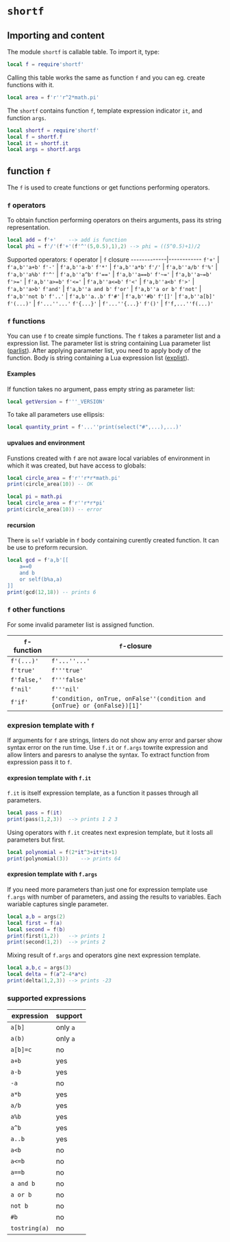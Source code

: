 `shortf`
========
Importing and content
---------------------
The module `shortf` is callable table. To import it, type:
```lua
local f = require'shortf'
```
Calling this table works the same as function `f` and you can eg. create functions with it.
```lua
local area = f'r''r^2*math.pi'
```
The `shortf` contains function `f`, template expression indicator `it`, and function `args`.
```lua
local shortf = require'shortf'
local f = shortf.f
local it = shortf.it
local args = shortf.args
```

function `f`
------------------
The `f` is used to create functions or get functions performing operators.

### `f` operators
To obtain function performing operators on theirs arguments, pass its string representation.
```lua
local add = f'+'	--> add is function
local phi = f'/'(f'+'(f'^'(5,0.5),1),2) --> phi = ((5^0.5)+1)/2
```
Supported operators:
`f` operator | `f` closure
-------------|------------
`f'+'`       | `f'a,b''a+b'`
`f'-'`       | `f'a,b''a-b'`
`f'*'`       | `f'a,b''a*b'`
`f'/'`       | `f'a,b''a/b'`
`f'%'`       | `f'a,b''a%b'`
`f'^'`       | `f'a,b''a^b'`
`f'=='`      | `f'a,b''a==b'`
`f'~='`      | `f'a,b''a~=b'`
`f'>='`      | `f'a,b''a>=b'`
`f'<='`      | `f'a,b''a<=b'`
`f'<'`       | `f'a,b''a<b'`
`f'>'`       | `f'a,b''a>b'`
`f'and'`     | `f'a,b''a and b'`
`f'or'`      | `f'a,b''a or b'`
`f'not'`     | `f'a,b''not b'`
`f'..'`      | `f'a,b''a..b'`
`f'#'`       | `f'a,b''#b'`
`f'[]'`      | `f'a,b''a[b]'`
`f'(...)'`   | `f'...''...'`
`f'{...}'`   | `f'...''{...}'`
`f'()'`      | `f'f,...''f(...)'`

### `f` functions
You can use `f` to create simple functions. The `f` takes a parameter list and a expression list. The parameter list is string containing Lua parameter list ([parlist](https://www.lua.org/manual/5.1/manual.html#8)). After applying parameter list, you need to apply body of the function. Body is string containing a Lua expression list ([explist](https://www.lua.org/manual/5.1/manual.html#8)).

#### Examples
If function takes no argument, pass empty string as parameter list:
```lua
local getVersion = f'''_VERSION'
```
To take all parameters use ellipsis:
```lua
local quantity_print = f'...''print(select("#",...),...)'
```

#### upvalues and environment
Funstions created with `f` are not aware local variables of environment in which it was created, but have access to globals:
```lua
local circle_area = f'r''r*r*math.pi'
print(circle_area(10)) -- OK
```
```lua
local pi = math.pi
local circle_area = f'r''r*r*pi'
print(circle_area(10)) -- error
```

#### recursion
There is `self` variable in `f` body containing curently created function. It can be use to preform recursion.
```lua
local gcd = f'a,b'[[
	a==0
	and b
	or self(b%a,a)
]]
print(gcd(12,18)) -- prints 6
```
### `f` other functions
For some invalid parameter list is assigned function.

`f`-function | `f`-closure
-------------|------------
`f'(...)'`   |`f'...''...'`
`f'true'`    |`f'''true'`
`f'false,'`  |`f'''false'`
`f'nil'`     |`f'''nil'`
`f'if'`      |`f'condition, onTrue, onFalse''(condition and {onTrue} or {onFalse})[1]'`

### expresion template with `f`
If arguments for `f` are strings, linters do not show any error and parser show syntax error on the run time. Use `f.it` or `f.args` towrite expression and allow linters and paresrs to analyse the syntax. To extract function from expression pass it to `f`.

#### expresion template with `f.it`
`f.it` is itself expression template, as a function it passes through all parameters.
```lua
local pass = f(it)
print(pass(1,2,3))	--> prints 1 2 3
```
Using operators with `f.it` creates next expresion template, but it losts all parameters but first.
```lua
local polynomial = f(2*it^3+it*it+1)
print(polynomial(3))	--> prints 64
```

#### expresion template with `f.args`
If you need more parameters than just one for expression template use `f.args` with number of parameters, and assing the results to variables. Each wariable captures single parameter.
```lua
local a,b = args(2)
local first = f(a)
local second = f(b)
print(first(1,2))	--> prints 1
print(second(1,2))	--> prints 2
```
Mixing result of `f.args` and operators gine next expression template.
```lua
local a,b,c = args(3)
local delta = f(a^2-4*a*c)
print(delta(1,2,3))	--> prints -23
```
### supported expressions
expression    | support
--------------|--------
`a[b]`        | only `a`
`a(b)`        | only `a`
`a[b]=c`      | no
`a+b`         | yes
`a-b`         | yes
`-a`          | no
`a*b`         | yes
`a/b`         | yes
`a%b`         | yes
`a^b`         | yes
`a..b`        | yes
`a<b`         | no
`a<=b`        | no
`a==b`        | no
`a and b`     | no
`a or b`      | no
`not b`       | no
`#b`          | no
`tostring(a)` | no